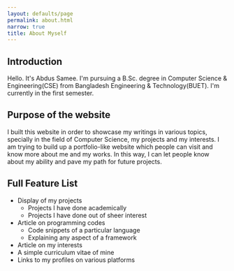 ```yaml
---
layout: defaults/page
permalink: about.html
narrow: true
title: About Myself
---
```


## Introduction

Hello. It's Abdus Samee. I'm pursuing a B.Sc. degree in Computer Science & Engineering(CSE) from Bangladesh Engineering & Technology(BUET). I'm currently in the first semester.

## Purpose of the website

I built this website in order to showcase my writings in various topics, specially in the field of Computer Science, my projects and my interests. I am trying to build up a portfolio-like website which people can visit and know more about me and my works. In this way, I can let people know about my ability and pave my path for future projects.

## Full Feature List

- Display of my projects
  - Projects I have done academically
  - Projects I have done out of sheer interest
- Article on programming codes
  - Code snippets of a particular language
  - Explaining any aspect of a framework
- Article on my interests
- A simple curriculum vitae of mine
- Links to my profiles on various platforms
